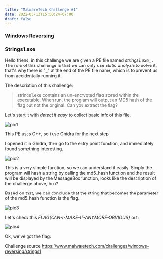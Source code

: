```yaml
---
title: "MalwareTech Challenge #1"
date: 2022-05-13T15:50:24+07:00
draft: false
---
```


### Windows Reversing
### Strings1.exe

Hello friend, in this challenge we are given a PE file named *strings1.exe_* .
The rule of this challenge is that we can only use *static analysis* to solve it, that's why there is "_" at the end of the PE file name, which is to prevent us from accidentally running it.

The description of this challenge:

> strings1.exe contains an un-encrypted flag stored within the executable. When run, the program will output an MD5 hash of the flag but not the original. Can you extract the flag?

Let's start it with *detect it easy* to collect basic info of this file.

![pic1](Snipaste_2022-05-13_17-30-02.jpg)

This PE uses C++, so i use Ghidra for the next step.

I opened it in Ghidra, then go to the entry point function, and immediately found something interesting.

![pic2](Snipaste_2022-05-13_21-03-27.jpg)

This is a very simple function, so we can understand it easily. Simply the program will hash a string by calling the md5_hash function and the result will be displayed by the MessageBox function, looks like the description of the challenge above, huh?

Based on that, we can conclude that the string that becomes the parameter of the md5_hash function is the flag.

![pic3](Snipaste_2022-05-13_21-28-43.jpg)

Let's check this *FLAG{CAN-I-MAKE-IT-ANYMORE-OBVIOUS}* out:

![pic4](Snipaste_2022-05-13_21-33-45.jpg)

Ok, we've got the flag.

Challenge source <https://www.malwaretech.com/challenges/windows-reversing/strings1>